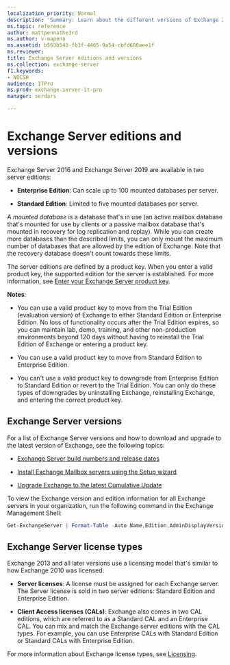 ```yaml
---
localization_priority: Normal
description: 'Summary: Learn about the different versions of Exchange 2016 and Exchange 2019.'
ms.topic: reference
author: mattpennathe3rd
ms.author: v-mapenn
ms.assetid: b563b543-fb3f-4465-9a54-cbfd680aee1f
ms.reviewer: 
title: Exchange Server editions and versions
ms.collection: exchange-server
f1.keywords:
- NOCSH
audience: ITPro
ms.prod: exchange-server-it-pro
manager: serdars

---
```


# Exchange Server editions and versions

Exchange Server 2016 and Exchange Server 2019 are available in two server editions:

- **Enterprise Edition**: Can scale up to 100 mounted databases per server.

- **Standard Edition**: Limited to five mounted databases per server.

A _mounted database_ is a database that's in use (an active mailbox database that's mounted for use by clients or a passive mailbox database that's mounted in recovery for log replication and replay). While you can create more databases than the described limits, you can only mount the maximum number of databases that are allowed by the edition of Exchange. Note that the recovery database doesn't count towards these limits.

The server editions are defined by a product key. When you enter a valid product key, the supported edition for the server is established. For more information, see [Enter your Exchange Server product key](../post-installation-tasks/enter-product-key.md).

**Notes**:

- You can use a valid product key to move from the Trial Edition (evaluation version) of Exchange to either Standard Edition or Enterprise Edition. No loss of functionality occurs after the Trial Edition expires, so you can maintain lab, demo, training, and other non-production environments beyond 120 days without having to reinstall the Trial Edition of Exchange or entering a product key.

- You can use a valid product key to move from Standard Edition to Enterprise Edition.

- You can't use a valid product key to downgrade from Enterprise Edition to Standard Edition or revert to the Trial Edition. You can only do these types of downgrades by uninstalling Exchange, reinstalling Exchange, and entering the correct product key.


## Exchange Server versions

For a list of Exchange Server versions and how to download and upgrade to the latest version of Exchange, see the following topics:

- [Exchange Server build numbers and release dates](../../new-features/build-numbers-and-release-dates.md)

- [Install Exchange Mailbox servers using the Setup wizard](../../plan-and-deploy/deploy-new-installations/install-mailbox-role.md)

- [Upgrade Exchange to the latest Cumulative Update](../install-cumulative-updates.md)

To view the Exchange version and edition information for all Exchange servers in your organization, run the following command in the Exchange Management Shell:

```powershell
Get-ExchangeServer | Format-Table -Auto Name,Edition,AdminDisplayVersion
```

## Exchange Server license types

Exchange 2013 and all later versions use a licensing model that's similar to how Exchange 2010 was licensed:

- **Server licenses**: A license must be assigned for each Exchange server. The Server license is sold in two server editions: Standard Edition and Enterprise Edition.

- **Client Access licenses (CALs)**: Exchange also comes in two CAL editions, which are referred to as a Standard CAL and an Enterprise CAL. You can mix and match the Exchange server editions with the CAL types. For example, you can use Enterprise CALs with Standard Edition or Standard CALs with Enterprise Edition.

For more information about Exchange license types, see [Licensing](https://go.microsoft.com/fwlink/p/?LinkId=392675).
